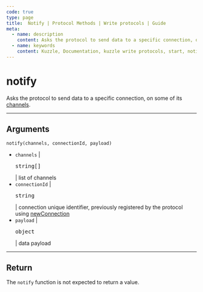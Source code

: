 ```yaml
---
code: true
type: page
title:  Notify | Protocol Methods | Write protocols | Guide
meta:
  - name: description
    content: Asks the protocol to send data to a specific connection, on some of its channels.
  - name: keywords
    content: Kuzzle, Documentation, kuzzle write protocols, start, notify
---
```


# notify

Asks the protocol to send data to a specific connection, on some of its [channels](/core/2/guides/write-protocols/start-writing-protocols#channels).

---

## Arguments

`notify(channels, connectionId, payload)`

- `channels` | <pre>string[]</pre> | list of channels
- `connectionId` | <pre>string</pre> | connection unique identifier, previously registered by the protocol using [newConnection](/core/2/guides/write-protocols/entrypoint/newconnection)
- `payload` | <pre>object</pre> | data payload

---

## Return

The `notify` function is not expected to return a value.
